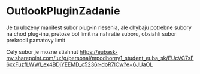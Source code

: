 # OutlookPluginZadanie

Je tu ulozeny manifest subor plug-in riesenia, ale chybaju potrebne subory na chod plug-inu, pretoze bol limit na nahratie suboru, obsiahli subor prekrocil pamatovy limit

Cely subor je mozne stiahnut  https://eubask-my.sharepoint.com/:u:/g/personal/mpodhorny1_student_euba_sk/EUcVC7sF6xxFuzfLWWI_ex4BDjYEEMD_c5236r-doR7lCw?e=6JUaOL
